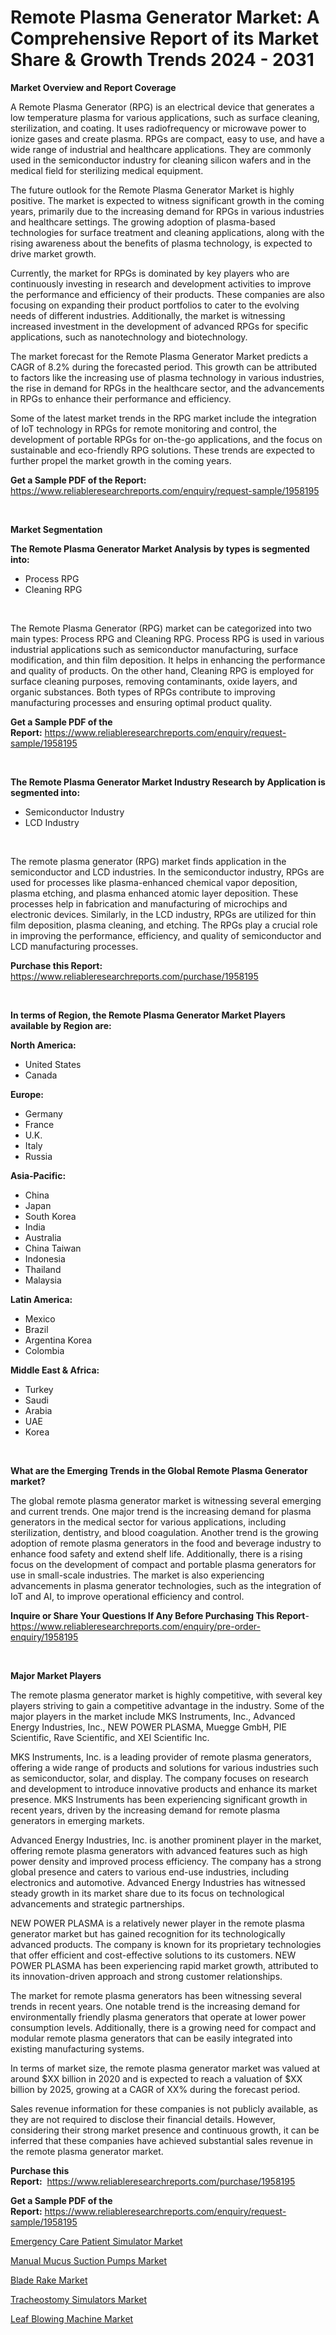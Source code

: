 <p><h1>Remote Plasma Generator Market: A Comprehensive Report of its Market Share & Growth Trends 2024 - 2031</h1></p><p><strong>Market Overview and Report Coverage</strong></p>
<p><p>A Remote Plasma Generator (RPG) is an electrical device that generates a low temperature plasma for various applications, such as surface cleaning, sterilization, and coating. It uses radiofrequency or microwave power to ionize gases and create plasma. RPGs are compact, easy to use, and have a wide range of industrial and healthcare applications. They are commonly used in the semiconductor industry for cleaning silicon wafers and in the medical field for sterilizing medical equipment.</p><p>The future outlook for the Remote Plasma Generator Market is highly positive. The market is expected to witness significant growth in the coming years, primarily due to the increasing demand for RPGs in various industries and healthcare settings. The growing adoption of plasma-based technologies for surface treatment and cleaning applications, along with the rising awareness about the benefits of plasma technology, is expected to drive market growth.</p><p>Currently, the market for RPGs is dominated by key players who are continuously investing in research and development activities to improve the performance and efficiency of their products. These companies are also focusing on expanding their product portfolios to cater to the evolving needs of different industries. Additionally, the market is witnessing increased investment in the development of advanced RPGs for specific applications, such as nanotechnology and biotechnology.</p><p>The market forecast for the Remote Plasma Generator Market predicts a CAGR of 8.2% during the forecasted period. This growth can be attributed to factors like the increasing use of plasma technology in various industries, the rise in demand for RPGs in the healthcare sector, and the advancements in RPGs to enhance their performance and efficiency.</p><p>Some of the latest market trends in the RPG market include the integration of IoT technology in RPGs for remote monitoring and control, the development of portable RPGs for on-the-go applications, and the focus on sustainable and eco-friendly RPG solutions. These trends are expected to further propel the market growth in the coming years.</p></p>
<p><strong>Get a Sample PDF of the Report:</strong> <a href="https://www.reliableresearchreports.com/enquiry/request-sample/1958195">https://www.reliableresearchreports.com/enquiry/request-sample/1958195</a></p>
<p>&nbsp;</p>
<p><strong>Market Segmentation</strong></p>
<p><strong>The Remote Plasma Generator Market Analysis by types is segmented into:</strong></p>
<p><ul><li>Process RPG</li><li>Cleaning RPG</li></ul></p>
<p>&nbsp;</p>
<p><p>The Remote Plasma Generator (RPG) market can be categorized into two main types: Process RPG and Cleaning RPG. Process RPG is used in various industrial applications such as semiconductor manufacturing, surface modification, and thin film deposition. It helps in enhancing the performance and quality of products. On the other hand, Cleaning RPG is employed for surface cleaning purposes, removing contaminants, oxide layers, and organic substances. Both types of RPGs contribute to improving manufacturing processes and ensuring optimal product quality.</p></p>
<p><strong>Get a Sample PDF of the Report:</strong>&nbsp;<a href="https://www.reliableresearchreports.com/enquiry/request-sample/1958195">https://www.reliableresearchreports.com/enquiry/request-sample/1958195</a></p>
<p>&nbsp;</p>
<p><strong>The Remote Plasma Generator Market Industry Research by Application is segmented into:</strong></p>
<p><ul><li>Semiconductor Industry</li><li>LCD Industry</li></ul></p>
<p>&nbsp;</p>
<p><p>The remote plasma generator (RPG) market finds application in the semiconductor and LCD industries. In the semiconductor industry, RPGs are used for processes like plasma-enhanced chemical vapor deposition, plasma etching, and plasma enhanced atomic layer deposition. These processes help in fabrication and manufacturing of microchips and electronic devices. Similarly, in the LCD industry, RPGs are utilized for thin film deposition, plasma cleaning, and etching. The RPGs play a crucial role in improving the performance, efficiency, and quality of semiconductor and LCD manufacturing processes.</p></p>
<p><strong>Purchase this Report:</strong>&nbsp; <a href="https://www.reliableresearchreports.com/purchase/1958195">https://www.reliableresearchreports.com/purchase/1958195</a></p>
<p>&nbsp;</p>
<p><strong>In terms of Region, the Remote Plasma Generator Market Players available by Region are:</strong></p>
<p>
    <p> <strong> North America: </strong>
        <ul>
            <li>United States</li>
            <li>Canada</li>
        </ul>
        </p> 
    <p> <strong> Europe: </strong>
        <ul>
            <li>Germany</li>
            <li>France</li>
            <li>U.K.</li>
            <li>Italy</li>
            <li>Russia</li>
        </ul>
        </p> 
    <p> <strong> Asia-Pacific: </strong>
        <ul>
            <li>China</li>
            <li>Japan</li>
            <li>South Korea</li>
            <li>India</li>
            <li>Australia</li>
            <li>China Taiwan</li>
            <li>Indonesia</li>
            <li>Thailand</li>
            <li>Malaysia</li>
        </ul>
        </p> 
    <p> <strong> Latin America: </strong>
        <ul>
            <li>Mexico</li>
            <li>Brazil</li>
            <li>Argentina Korea</li>
            <li>Colombia</li>
        </ul>
        </p> 
    <p> <strong> Middle East & Africa: </strong>
        <ul>
            <li>Turkey</li>
            <li>Saudi</li>
            <li>Arabia</li>
            <li>UAE</li>
            <li>Korea</li>
        </ul>
    </p>
    </p>
<p>&nbsp;</p>
<p><strong>What are the Emerging Trends in the Global Remote Plasma Generator market?</strong></p>
<p><p>The global remote plasma generator market is witnessing several emerging and current trends. One major trend is the increasing demand for plasma generators in the medical sector for various applications, including sterilization, dentistry, and blood coagulation. Another trend is the growing adoption of remote plasma generators in the food and beverage industry to enhance food safety and extend shelf life. Additionally, there is a rising focus on the development of compact and portable plasma generators for use in small-scale industries. The market is also experiencing advancements in plasma generator technologies, such as the integration of IoT and AI, to improve operational efficiency and control.</p></p>
<p><strong>Inquire or Share Your Questions If Any Before Purchasing This Report</strong>- <a href="https://www.reliableresearchreports.com/enquiry/pre-order-enquiry/1958195">https://www.reliableresearchreports.com/enquiry/pre-order-enquiry/1958195</a></p>
<p>&nbsp;</p>
<p><strong>Major Market Players</strong></p>
<p><p>The remote plasma generator market is highly competitive, with several key players striving to gain a competitive advantage in the industry. Some of the major players in the market include MKS Instruments, Inc., Advanced Energy Industries, Inc., NEW POWER PLASMA, Muegge GmbH, PIE Scientific, Rave Scientific, and XEI Scientific Inc.</p><p>MKS Instruments, Inc. is a leading provider of remote plasma generators, offering a wide range of products and solutions for various industries such as semiconductor, solar, and display. The company focuses on research and development to introduce innovative products and enhance its market presence. MKS Instruments has been experiencing significant growth in recent years, driven by the increasing demand for remote plasma generators in emerging markets.</p><p>Advanced Energy Industries, Inc. is another prominent player in the market, offering remote plasma generators with advanced features such as high power density and improved process efficiency. The company has a strong global presence and caters to various end-use industries, including electronics and automotive. Advanced Energy Industries has witnessed steady growth in its market share due to its focus on technological advancements and strategic partnerships.</p><p>NEW POWER PLASMA is a relatively newer player in the remote plasma generator market but has gained recognition for its technologically advanced products. The company is known for its proprietary technologies that offer efficient and cost-effective solutions to its customers. NEW POWER PLASMA has been experiencing rapid market growth, attributed to its innovation-driven approach and strong customer relationships.</p><p>The market for remote plasma generators has been witnessing several trends in recent years. One notable trend is the increasing demand for environmentally friendly plasma generators that operate at lower power consumption levels. Additionally, there is a growing need for compact and modular remote plasma generators that can be easily integrated into existing manufacturing systems.</p><p>In terms of market size, the remote plasma generator market was valued at around $XX billion in 2020 and is expected to reach a valuation of $XX billion by 2025, growing at a CAGR of XX% during the forecast period.</p><p>Sales revenue information for these companies is not publicly available, as they are not required to disclose their financial details. However, considering their strong market presence and continuous growth, it can be inferred that these companies have achieved substantial sales revenue in the remote plasma generator market.</p></p>
<p><strong>Purchase this Report:</strong>&nbsp;&nbsp;<a href="https://www.reliableresearchreports.com/purchase/1958195">https://www.reliableresearchreports.com/purchase/1958195</a></p>
<p></p>
<p><strong>Get a Sample PDF of the Report:</strong>&nbsp;<a href="https://www.reliableresearchreports.com/enquiry/request-sample/1958195">https://www.reliableresearchreports.com/enquiry/request-sample/1958195</a></p>
<p><p><a href="https://medium.com/@gloriariley1968/emergency-care-patient-simulator-market-insight-market-trends-growth-forecasted-from-2023-to-c48695fd42d0">Emergency Care Patient Simulator Market</a></p><p><a href="https://medium.com/@gloriariley1968/decoding-manual-mucus-suction-pumps-market-metrics-market-share-trends-and-growth-patterns-2d6d15db72a6">Manual Mucus Suction Pumps Market</a></p><p><a href="https://github.com/irfadac/Market-Research-Report-List-1/blob/main/blade-rake-market.md">Blade Rake Market</a></p><p><a href="https://medium.com/@gloriariley1968/tracheostomy-simulators-market-share-evolution-and-market-growth-trends-2023-2030-61fcd7a61ab2">Tracheostomy Simulators Market</a></p><p><a href="https://github.com/yoshih12/Market-Research-Report-List-1/blob/main/leaf-blowing-machine-market.md">Leaf Blowing Machine Market</a></p></p>